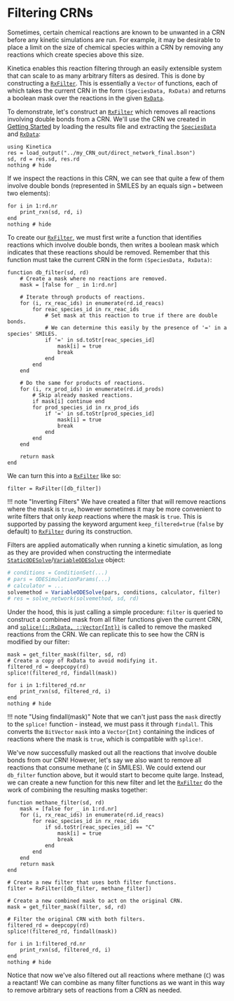 # Filtering CRNs

Sometimes, certain chemical reactions are known to be unwanted in a CRN before any kinetic simulations are run. For example, it may be desirable to place a limit on the size of chemical species within a CRN by removing any reactions which create species above this size.

Kinetica enables this reaction filtering through an easily extensible system that can scale to as many arbitrary filters as desired. This is done by constructing a [`RxFilter`](@ref). This is essentially a `Vector` of functions, each of which takes the current CRN in the form `(SpeciesData, RxData)` and returns a boolean mask over the reactions in the given [`RxData`](@ref).

To demonstrate, let's construct an [`RxFilter`](@ref) which removes all reactions involving double bonds from a CRN. We'll use the CRN we created in [Getting Started](@ref) by loading the results file and extracting the [`SpeciesData`](@ref) and [`RxData`](@ref):

```@example filters
using Kinetica
res = load_output("../my_CRN_out/direct_network_final.bson")
sd, rd = res.sd, res.rd
nothing # hide
```

If we inspect the reactions in this CRN, we can see that quite a few of them involve double bonds (represented in SMILES by an equals sign `=` between two elements):

```@example filters
for i in 1:rd.nr
    print_rxn(sd, rd, i)
end
nothing # hide
```

To create our [`RxFilter`](@ref), we must first write a function that identifies reactions which involve double bonds, then writes a boolean mask which indicates that these reactions should be removed. Remember that this function must take the current CRN in the form `(SpeciesData, RxData)`:

```@example filters
function db_filter(sd, rd)
    # Create a mask where no reactions are removed.
    mask = [false for _ in 1:rd.nr]

    # Iterate through products of reactions.
    for (i, rx_reac_ids) in enumerate(rd.id_reacs)
        for reac_species_id in rx_reac_ids
            # Set mask at this reaction to true if there are double bonds.
            # We can determine this easily by the presence of '=' in a species' SMILES.
            if '=' in sd.toStr[reac_species_id]
                mask[i] = true
                break
            end
        end
    end
    
    # Do the same for products of reactions.
    for (i, rx_prod_ids) in enumerate(rd.id_prods)
        # Skip already masked reactions.
        if mask[i] continue end
        for prod_species_id in rx_prod_ids
            if '=' in sd.toStr[prod_species_id]
                mask[i] = true
                break
            end
        end
    end

    return mask
end
```

We can turn this into a [`RxFilter`](@ref) like so:

```@example filters
filter = RxFilter([db_filter])
```

!!! note "Inverting Filters"
    We have created a filter that will remove reactions where the mask is `true`, however sometimes it may be more convenient to write filters that only *keep* reactions where the mask is `true`. This is supported by passing the keyword argument `keep_filtered=true` (`false` by default) to [`RxFilter`](@ref) during its construction.

Filters are applied automatically when running a kinetic simulation, as long as they are provided when constructing the intermediate [`StaticODESolve`](@ref)/[`VariableODESolve`](@ref) object:

```julia
# conditions = ConditionSet(...)
# pars = ODESimulationParams(...)
# calculator = ...
solvemethod = VariableODESolve(pars, conditions, calculator, filter)
# res = solve_network(solvemethod, sd, rd)
```

Under the hood, this is just calling a simple procedure: `filter` is queried to construct a combined mask from all filter functions given the current CRN, and [`splice!(::RxData, ::Vector{Int})`](@ref) is called to remove the masked reactions from the CRN. We can replicate this to see how the CRN is modified by our filter:

```@example filters
mask = get_filter_mask(filter, sd, rd)
# Create a copy of RxData to avoid modifying it.
filtered_rd = deepcopy(rd)
splice!(filtered_rd, findall(mask))

for i in 1:filtered_rd.nr
    print_rxn(sd, filtered_rd, i)
end
nothing # hide
```

!!! note "Using findall(mask)"
    Note that we can't just pass the `mask` directly to the `splice!` function - instead, we must pass it through `findall`. This converts the `BitVector` `mask` into a `Vector{Int}` containing the indices of reactions where the mask is `true`, which is compatible with `splice!`.

We've now successfully masked out all the reactions that involve double bonds from our CRN! However, let's say we also want to remove all reactions that consume methane (`C` in SMILES). We could extend our `db_filter` function above, but it would start to become quite large. Instead, we can create a new function for this new filter and let the [`RxFilter`](@ref) do the work of combining the resulting masks together:

```@example filters
function methane_filter(sd, rd)
    mask = [false for _ in 1:rd.nr]
    for (i, rx_reac_ids) in enumerate(rd.id_reacs)
        for reac_species_id in rx_reac_ids
            if sd.toStr[reac_species_id] == "C"
                mask[i] = true
                break
            end
        end
    end
    return mask
end

# Create a new filter that uses both filter functions.
filter = RxFilter([db_filter, methane_filter])

# Create a new combined mask to act on the original CRN.
mask = get_filter_mask(filter, sd, rd)

# Filter the original CRN with both filters.
filtered_rd = deepcopy(rd)
splice!(filtered_rd, findall(mask))

for i in 1:filtered_rd.nr
    print_rxn(sd, filtered_rd, i)
end
nothing # hide
```

Notice that now we've also filtered out all reactions where methane (`C`) was a reactant! We can combine as many filter functions as we want in this way to remove arbitrary sets of reactions from a CRN as needed.
